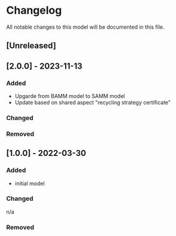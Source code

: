 # Changelog
All notable changes to this model will be documented in this file.

## [Unreleased]

## [2.0.0] - 2023-11-13
### Added
- Upgarde from BAMM model to SAMM model
- Update based on shared aspect "recycling strategy certificate"

### Changed


### Removed


## [1.0.0] - 2022-03-30
### Added
- initial model

### Changed
n/a

### Removed
